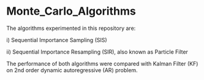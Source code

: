 # Monte_Carlo_Algorithms
The algorithms experimented in this repository are:

i) Sequential Importance Sampling (SIS)

ii) Sequential Importance Resampling (SIR), also known as Particle Filter

The performance of both algorithms were compared with Kalman Filter (KF) on 2nd order dynamic autoregressive (AR) problem.

